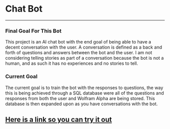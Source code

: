 # Chat Bot
---
### Final Goal For This Bot
This project is an AI chat bot with the end goal of being able to have a decent conversation with the user. A conversation is defined as a back and forth of questions and answers between the bot and the user. I am not considering telling stories as part of a conversation because the bot is not a human, and as such it has no experiences and no stories to tell.

### Current Goal
The current goal is to train the bot with the responses to questions, the way this is being achieved through a SQL database were all of the questions and responses from both the user and Wolfram Alpha are being stored. This database is then expanded upon as you have conversations with the bot.

## [Here is a link so you can try it out](https://zerosimple.net/projects/chat_bot/)